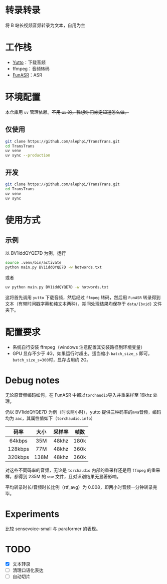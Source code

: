 # 转录转录
将 B 站长视频音频转录为文本，自用为主

# 工作栈

- [Yutto](https://github.com/yutto-dev/yutto)：下载音频
- ffmpeg：音频转码
- [FunASR](https://github.com/modelscope/FunASR)：ASR

# 环境配置
本仓库用 `uv` 管理依赖。~~不用 `uv` 的，我想你们肯定知道怎么做。~~

## 仅使用
```sh
git clone https://github.com/alephpi/TransTrans.git
cd TransTrans
uv venv
uv sync --production
```

## 开发
```sh
git clone https://github.com/alephpi/TransTrans.git
cd TransTrans
uv venv
uv sync
```

# 使用方式

## 示例
以 BV1iddQYQE7D 为例，运行
```sh
source .venv/bin/activate
python main.py BV1iddQYQE7D -w hotwords.txt
```
或者
```sh
uv python main.py BV1iddQYQE7D -w hotwords.txt
```

这将首先调用 `yutto` 下载音频，然后经过 `ffmpeg` 转码，然后用 `FunASR` 转录得到文本（有带时间戳字幕和纯文本两种），期间处理结果均保存于 `data/{bvid}` 文件夹下。

# 配置要求
- 系统自行安装 ffmpeg（windows 注意配置其安装路径到环境变量）
- GPU 显存不少于 4G，如果运行时超出，适当缩小 `batch_size_s` 即可，`batch_size_s=300`时，显存占用约 2G。

# Debug notes
无论原音频编码如何，在 FunASR 中都以`torchaudio`导入并重采样至 16khz 处理。

仍以 BV1iddQYQE7D 为例（时长两小时），yutto 提供三种码率的`m4a`音频，编码均为 `aac`，其属性值如下（`torchaudio.info`）

|  码率   | 大小 | 采样率 | 帧数 |
| :-----: | :--: | :----: | :--: |
| 64kbps  | 35M  | 48khz  | 180k |
| 128kbps | 77M  | 48khz  | 360k |
| 320kbps | 138M | 48khz  | 360k |

对这些不同码率的音频，无论是 `torchaudio` 内部的重采样还是用 `ffmpeg` 的重采样，都得到 235M 的 `wav` 文件，且对识别结果无显著影响。

平均转录时长/音频时长比例（rtf_avg）为 0.008，即两小时音频一分钟转录完毕。

# Experiments
比较 sensevoice-small 与 paraformer 的表现。

# TODO
- [x] 文本转录
- [ ] 清理口语化表达
- [ ] 自动切片
